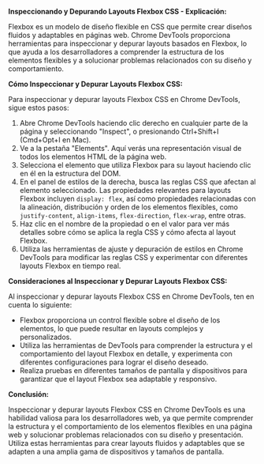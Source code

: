 **Inspeccionando y Depurando Layouts Flexbox CSS - Explicación:**

Flexbox es un modelo de diseño flexible en CSS que permite crear diseños fluidos y adaptables en páginas web. Chrome DevTools proporciona herramientas para inspeccionar y depurar layouts basados en Flexbox, lo que ayuda a los desarrolladores a comprender la estructura de los elementos flexibles y a solucionar problemas relacionados con su diseño y comportamiento.

**Cómo Inspeccionar y Depurar Layouts Flexbox CSS:**

Para inspeccionar y depurar layouts Flexbox CSS en Chrome DevTools, sigue estos pasos:

1. Abre Chrome DevTools haciendo clic derecho en cualquier parte de la página y seleccionando "Inspect", o presionando Ctrl+Shift+I (Cmd+Opt+I en Mac).
2. Ve a la pestaña "Elements". Aquí verás una representación visual de todos los elementos HTML de la página web.
3. Selecciona el elemento que utiliza Flexbox para su layout haciendo clic en él en la estructura del DOM.
4. En el panel de estilos de la derecha, busca las reglas CSS que afectan al elemento seleccionado. Las propiedades relevantes para layouts Flexbox incluyen `display: flex`, así como propiedades relacionadas con la alineación, distribución y orden de los elementos flexibles, como `justify-content`, `align-items`, `flex-direction`, `flex-wrap`, entre otras.
5. Haz clic en el nombre de la propiedad o en el valor para ver más detalles sobre cómo se aplica la regla CSS y cómo afecta al layout Flexbox.
6. Utiliza las herramientas de ajuste y depuración de estilos en Chrome DevTools para modificar las reglas CSS y experimentar con diferentes layouts Flexbox en tiempo real.

**Consideraciones al Inspeccionar y Depurar Layouts Flexbox CSS:**

Al inspeccionar y depurar layouts Flexbox CSS en Chrome DevTools, ten en cuenta lo siguiente:

- Flexbox proporciona un control flexible sobre el diseño de los elementos, lo que puede resultar en layouts complejos y personalizados.
- Utiliza las herramientas de DevTools para comprender la estructura y el comportamiento del layout Flexbox en detalle, y experimenta con diferentes configuraciones para lograr el diseño deseado.
- Realiza pruebas en diferentes tamaños de pantalla y dispositivos para garantizar que el layout Flexbox sea adaptable y responsivo.

**Conclusión:**

Inspeccionar y depurar layouts Flexbox CSS en Chrome DevTools es una habilidad valiosa para los desarrolladores web, ya que permite comprender la estructura y el comportamiento de los elementos flexibles en una página web y solucionar problemas relacionados con su diseño y presentación. Utiliza estas herramientas para crear layouts fluidos y adaptables que se adapten a una amplia gama de dispositivos y tamaños de pantalla.